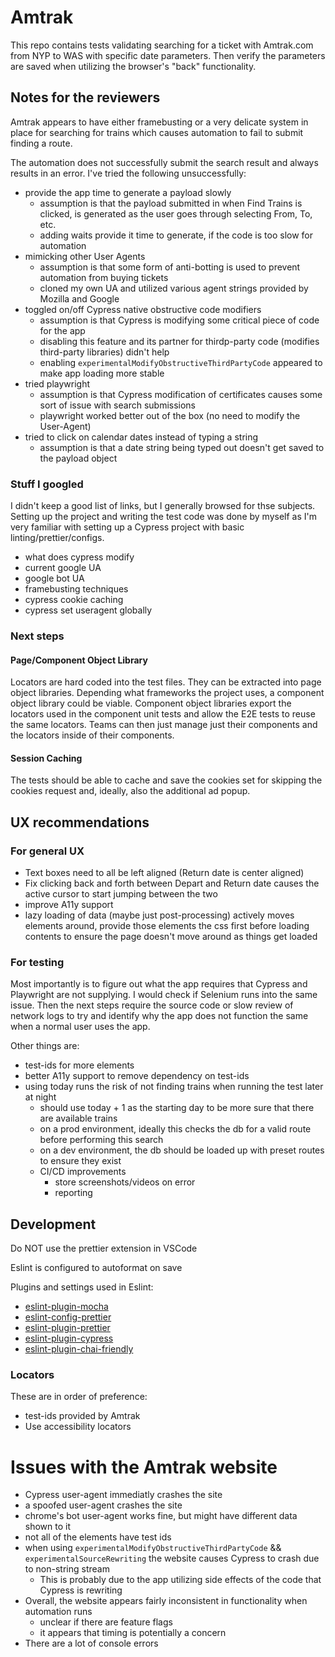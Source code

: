 # Amtrak
This repo contains tests validating searching for a ticket with Amtrak.com from NYP to WAS with specific date parameters. Then verify the parameters are saved when utilizing the browser's "back" functionality.

## Notes for the reviewers

Amtrak appears to have either framebusting or a very delicate system in place for searching for trains which causes automation to fail to submit finding a route.

The automation does not successfully submit the search result and always results in an error. I've tried the following unsuccessfully:

* provide the app time to generate a payload slowly
  * assumption is that the payload submitted in when Find Trains is clicked, is generated as the user goes through selecting From, To, etc.
  * adding waits provide it time to generate, if the code is too slow for automation
* mimicking other User Agents
  * assumption is that some form of anti-botting is used to prevent automation from buying tickets
  * cloned my own UA and utilized various agent strings provided by Mozilla and Google
* toggled on/off Cypress native obstructive code modifiers
  * assumption is that Cypress is modifying some critical piece of code for the app
  * disabling this feature and its partner for thirdp-party code (modifies third-party libraries) didn't help
  * enabling `experimentalModifyObstructiveThirdPartyCode` appeared to make app loading more stable
* tried playwright
  * assumption is that Cypress modification of certificates causes some sort of issue with search submissions
  * playwright worked better out of the box (no need to modify the User-Agent)
* tried to click on calendar dates instead of typing a string
  * assumption is that a date string being typed out doesn't get saved to the payload object

### Stuff I googled

I didn't keep a good list of links, but I generally browsed for thse subjects. Setting up the project and writing the test code was done by myself as I'm very familiar with setting up a Cypress project with basic linting/prettier/configs.

- what does cypress modify
- current google UA
- google bot UA
- framebusting techniques
- cypress cookie caching
- cypress set useragent globally

### Next steps

#### Page/Component Object Library

Locators are hard coded into the test files. They can be extracted into page object libraries. Depending what frameworks the project uses, a component object library could be viable. Component object libraries export the locators used in the component unit tests and allow the E2E tests to reuse the same locators. Teams can then just manage just their components and the locators inside of their components.

#### Session Caching

The tests should be able to cache and save the cookies set for skipping the cookies request and, ideally, also the additional ad popup.

## UX recommendations

### For general UX

- Text boxes need to all be left aligned (Return date is center aligned)
- Fix clicking back and forth between Depart and Return date causes the active cursor to start jumping between the two
- improve A11y support
- lazy loading of data (maybe just post-processing) actively moves elements around, provide those elements the css first before loading contents to ensure the page doesn't move around as things get loaded

### For testing

Most importantly is to figure out what the app requires that Cypress and Playwright are not supplying. I would check if Selenium runs into the same issue. Then the next steps require the source code or slow review of network logs to try and identify why the app does not function the same when a normal user uses the app.

Other things are:

- test-ids for more elements
- better A11y support to remove dependency on test-ids
- using today runs the risk of not finding trains when running the test later at night
  - should use today + 1 as the starting day to be more sure that there are available trains
  - on a prod environment, ideally this checks the db for a valid route before performing this search
  - on a dev environment, the db should be loaded up with preset routes to ensure they exist
  - CI/CD improvements
    - store screenshots/videos on error
    - reporting


## Development

Do NOT use the prettier extension in VSCode

Eslint is configured to autoformat on save

Plugins and settings used in Eslint:
- [eslint-plugin-mocha](https://github.com/lo1tuma/eslint-plugin-mocha/tree/master)
- [eslint-config-prettier](https://github.com/prettier/eslint-config-prettier)
- [eslint-plugin-prettier](https://github.com/prettier/eslint-plugin-prettier)
- [eslint-plugin-cypress](https://github.com/cypress-io/eslint-plugin-cypress)
- [eslint-plugin-chai-friendly](https://github.com/ihordiachenko/eslint-plugin-chai-friendly)

### Locators

These are in order of preference:

- test-ids provided by Amtrak
- Use accessibility locators

# Issues with the Amtrak website

- Cypress user-agent immediatly crashes the site
- a spoofed user-agent crashes the site
- chrome's bot user-agent works fine, but might have different data shown to it
- not all of the elements have test ids
- when using `experimentalModifyObstructiveThirdPartyCode` && `experimentalSourceRewriting` the website causes Cypress to crash due to non-string stream
  - This is probably due to the app utilizing side effects of the code that Cypress is rewriting
- Overall, the website appears fairly inconsistent in functionality when automation runs
  - unclear if there are feature flags
  - it appears that timing is potentially a concern
- There are a lot of console errors
